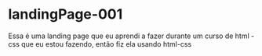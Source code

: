 # landingPage-001

Essa é uma landing page que eu aprendi a fazer durante um curso de html - css que eu estou fazendo, então fiz ela usando html-css
